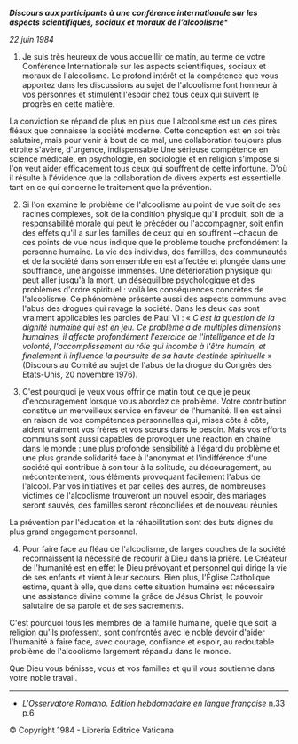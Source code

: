 ***Discours aux participants à une conférence internationale sur les aspects scientifiques, sociaux et moraux de l’alcoolisme****

*22 juin 1984*

1. Je suis très heureux de vous accueillir ce matin, au terme de votre Conférence Internationale sur les aspects scientifiques, sociaux et moraux de l'alcoolisme. Le profond intérêt et la compétence que vous apportez dans les discussions au sujet de l'alcoolisme font honneur à vos personnes et stimulent l'espoir chez tous ceux qui suivent le progrès en cette matière.

La conviction se répand de plus en plus que l'alcoolisme est un des pires fléaux que connaisse la société moderne. Cette conception est en soi très salutaire, mais pour venir à bout de ce mal, une collaboration toujours plus étroite s'avère, d'urgence, indispensable Une sérieuse compétence en science médicale, en psychologie, en sociologie et en religion s'impose si l'on veut aider efficacement tous ceux qui souffrent de cette infortune. D'où il résulte à l'évidence que la collaboration de divers experts est essentielle tant en ce qui concerne le traitement que la prévention.

2. Si l'on examine le problème de l'alcoolisme au point de vue soit de ses racines complexes, soit de la condition physique qu'il produit, soit de la responsabilité morale qui peut le précéder ou l'accompagner, soit enfin des effets qu'il a sur les familles de ceux qui en souffrent ‑‑chacun de ces points de vue nous indique que le problème touche profondément la personne humaine. La vie des individus, des familles, des communautés et de la société dans son ensemble en est affectée et plongée dans une souffrance, une angoisse immenses. Une détérioration physique qui peut aller jusqu'à la mort, un déséquilibre psychologique et des problèmes d'ordre spirituel : voilà les conséquences concrètes de l'alcoolisme. Ce phénomène présente aussi des aspects communs avec l'abus des drogues qui ravage la société. Dans les deux cas sont vraiment applicables les paroles de Paul VI : « *C'est la question de la dignité humaine qui est en jeu. Ce problème a de multiples dimensions humaines, il affecte profondément l'exercice de l'intelligence et de la volonté, l'accomplissement du rôle qui incombe à l'être humain, et finalement il influence la poursuite de sa haute destinée spirituelle* » (Discours au Comité au sujet de l'abus de la drogue du Congrès des Etats-Unis, 20 novembre 1976).

3. C'est pourquoi je veux vous offrir ce matin tout ce que je peux d'encouragement lorsque vous abordez ce problème. Votre contribution constitue un merveilleux service en faveur de l'humanité. Il en est ainsi en raison de vos compétences personnelles qui, mises côte à côte, aident vraiment vos frères et vos sœurs dans le besoin. Mais vos efforts communs sont aussi capables de provoquer une réaction en chaîne dans le monde : une plus profonde sensibilité à l'égard du problème et une plus grande solidarité face à l'anonymat et l'indifférence d'une société qui contribue à son tour à la solitude, au découragement, au mécontentement, tous éléments provoquant facilement l'abus de l'alcool. Par vos initiatives et par celles des autres, de nombreuses victimes de l'alcoolisme trouveront un nouvel espoir, des mariages seront sauvés, des familles seront réconciliées et de nouveau réunies

La prévention par l'éducation et la réhabilitation sont des buts dignes du plus grand engagement personnel.

4. Pour faire face au fléau de l'alcoolisme, de larges couches de la société reconnaissent la nécessité de recourir à Dieu dans la prière. Le Créateur de l'humanité est en effet le Dieu prévoyant et personnel qui dirige la vie de ses enfants et vient à leur secours. Bien plus, l'Église Catholique estime, quant à elle, que dans cette situation humaine est nécessaire une assistance divine comme la grâce de Jésus Christ, le pouvoir salutaire de sa parole et de ses sacrements.

C'est pourquoi tous les membres de la famille humaine, quelle que soit la religion qu'ils professent, sont confrontés avec le noble devoir d'aider l'humanité à faire face, avec courage, confiance et espoir, au redoutable problème de l'alcoolisme largement répandu dans le monde.

Que Dieu vous bénisse, vous et vos familles et qu'il vous soutienne dans votre noble travail.

* * *

* *L'Osservatore Romano. Edition hebdomadaire en langue française* n.33 p.6.

© Copyright 1984 - Libreria Editrice Vaticana